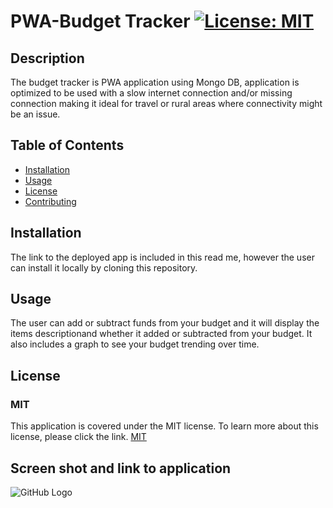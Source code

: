 # PWA-Budget Tracker [![License: MIT](https://img.shields.io/badge/License-MIT-yellow.svg)](https://opensource.org/licenses/MIT)

## Description

The budget tracker is PWA application using Mongo DB, application is optimized to be used with a slow internet connection and/or missing connection making it ideal for travel or rural areas where connectivity might be an issue.

## Table of Contents

- [Installation](#installation)
- [Usage](#usage)
- [License](#license)
- [Contributing](#contributing)

## Installation

The link to the deployed app is included in this read me, however the user can install it locally by cloning this repository.

## Usage

The user can add or subtract funds from your budget and it will display the items descriptionand whether it added or subtracted from your budget. It also includes a graph to see your budget trending over time.

## License

### MIT

This application is covered under the MIT license. To learn more about this license,
please click the link. [MIT](https://choosealicense.com/licenses/mit/)



## Screen shot and link to application


![GitHub Logo](./icons/screenshot.png)